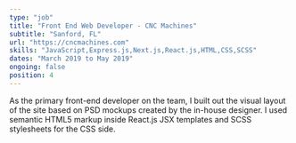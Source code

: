 ```yaml
---
type: "job"
title: "Front End Web Developer - CNC Machines"
subtitle: "Sanford, FL"
url: "https://cncmachines.com"
skills: "JavaScript,Express.js,Next.js,React.js,HTML,CSS,SCSS"
dates: "March 2019 to May 2019"
ongoing: false
position: 4
---
```

As the primary front-end developer on the team, I built out the visual layout of the site based on PSD mockups created by the in-house designer. I used semantic HTML5 markup inside React.js JSX templates and SCSS stylesheets for the CSS side.